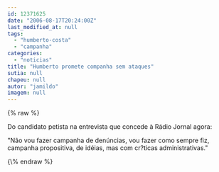 ```yaml
---
id: 12371625
date: "2006-08-17T20:24:00Z"
last_modified_at: null
tags:
  - "humberto-costa"
  - "campanha"
categories:
  - "noticias"
title: "Humberto promete companha sem ataques"
sutia: null
chapeu: null
autor: "jamildo"
imagem: null
---
```

{\% raw %}
<p>Do candidato petista na entrevista que concede &agrave; R&aacute;dio Jornal agora:</p>
<p>"N&atilde;o vou fazer campanha de den&uacute;ncias, vou fazer como sempre fiz, campanha propositiva, de id&eacute;ias, mas com cr?ticas administrativas."</p>
{\% endraw %}